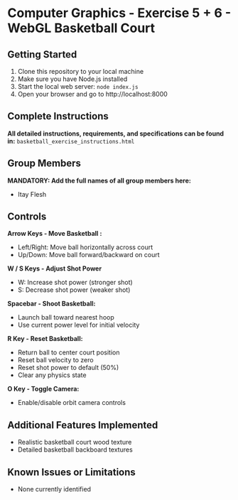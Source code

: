# Computer Graphics - Exercise 5 + 6 - WebGL Basketball Court

## Getting Started
1. Clone this repository to your local machine
2. Make sure you have Node.js installed
3. Start the local web server: `node index.js`
4. Open your browser and go to http://localhost:8000

## Complete Instructions
**All detailed instructions, requirements, and specifications can be found in:**
`basketball_exercise_instructions.html`

## Group Members
**MANDATORY: Add the full names of all group members here:**
- Itay Flesh

## Controls
**Arrow Keys - Move Basketball :**
- Left/Right: Move ball horizontally across court
- Up/Down: Move ball forward/backward on court

**W / S Keys - Adjust Shot Power**
- W: Increase shot power (stronger shot)
- S: Decrease shot power (weaker shot)

**Spacebar - Shoot Basketball:**
- Launch ball toward nearest hoop
- Use current power level for initial velocity

**R Key - Reset Basketball:**
- Return ball to center court position
- Reset ball velocity to zero
- Reset shot power to default (50%)
- Clear any physics state

**O Key - Toggle Camera:**
- Enable/disable orbit camera controls

## Additional Features Implemented
- Realistic basketball court wood texture
- Detailed basketball backboard textures

## Known Issues or Limitations
- None currently identified